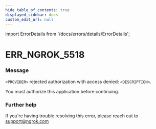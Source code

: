 ```yaml
---
hide_table_of_contents: true
displayed_sidebar: docs
custom_edit_url: null
---
```


import ErrorDetails from '/docs/errors/details/ErrorDetails';

# ERR_NGROK_5518

### Message
`<PROVIDER>` rejected authorization with access denied: `<DESCRIPTION>`.

You must authorize this application before continuing.

### Further help
If you're having trouble resolving this error, please reach out to [support@ngrok.com](mailto:support@ngrok.com?subject=Help%20with%20ERR_NGROK_5518)

<ErrorDetails error='err_ngrok_5518' />
